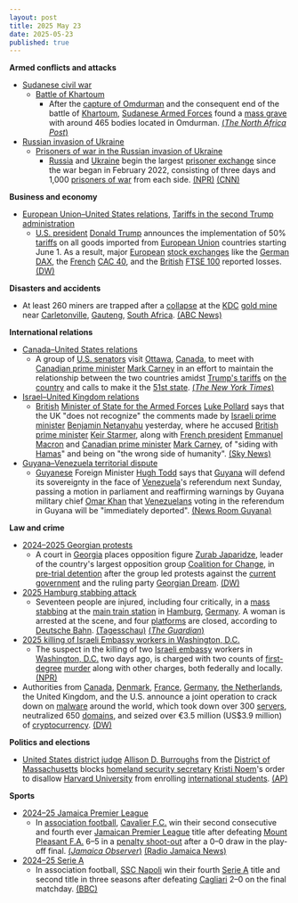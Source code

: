 ```yaml
---
layout: post
title: 2025 May 23
date: 2025-05-23
published: true
---
```



**Armed conflicts and attacks**

* [Sudanese civil war](https://en.wikipedia.org/wiki/Sudanese_civil_war_%282023%E2%80%93present%29 "Sudanese civil war (2023–present)")
  + [Battle of Khartoum](https://en.wikipedia.org/wiki/Battle_of_Khartoum_%282023%E2%80%932025%29 "Battle of Khartoum (2023–2025)")
    - After the [capture of Omdurman](https://en.wikipedia.org/wiki/Battle_of_Khartoum_%282023%E2%80%932025%29#April_/_May:_SAF_final_offensive "Battle of Khartoum (2023–2025)") and the consequent end of the battle of [Khartoum](https://en.wikipedia.org/wiki/Khartoum "Khartoum"), [Sudanese Armed Forces](https://en.wikipedia.org/wiki/Sudanese_Armed_Forces "Sudanese Armed Forces") found a [mass grave](https://en.wikipedia.org/wiki/Mass_grave "Mass grave") with around 465 bodies located in Omdurman. [(*The North Africa Post*)](https://northafricapost.com/87267-sudans-army-claims-rsf-mass-graves-were-discovered-in-omdurman.html)
* [Russian invasion of Ukraine](https://en.wikipedia.org/wiki/Russian_invasion_of_Ukraine "Russian invasion of Ukraine")
  + [Prisoners of war in the Russian invasion of Ukraine](https://en.wikipedia.org/wiki/Prisoners_of_war_in_the_Russian_invasion_of_Ukraine "Prisoners of war in the Russian invasion of Ukraine")
    - [Russia](https://en.wikipedia.org/wiki/Russia "Russia") and [Ukraine](https://en.wikipedia.org/wiki/Ukraine "Ukraine") begin the largest [prisoner exchange](https://en.wikipedia.org/wiki/Prisoner_exchange "Prisoner exchange") since the war began in February 2022, consisting of three days and 1,000 [prisoners of war](https://en.wikipedia.org/wiki/Prisoners_of_war "Prisoners of war") from each side. [(NPR)](https://www.npr.org/2025/05/23/nx-s1-5408714/ukraine-russia-prisoners-exchange) [(CNN)](https://www.cnn.com/2025/05/23/europe/ukraine-and-russia-biggest-prisoner-exchange-war-intl)

**Business and economy**

* [European Union–United States relations](https://en.wikipedia.org/wiki/European_Union%E2%80%93United_States_relations "European Union–United States relations"), [Tariffs in the second Trump administration](https://en.wikipedia.org/wiki/Tariffs_in_the_second_Trump_administration "Tariffs in the second Trump administration")
  + [U.S. president](https://en.wikipedia.org/wiki/President_of_the_United_States "President of the United States") [Donald Trump](https://en.wikipedia.org/wiki/Donald_Trump "Donald Trump") announces the implementation of 50% [tariffs](https://en.wikipedia.org/wiki/Tariff "Tariff") on all goods imported from [European Union](https://en.wikipedia.org/wiki/European_Union "European Union") countries starting June 1. As a result, major [European](https://en.wikipedia.org/wiki/Europe "Europe") [stock exchanges](https://en.wikipedia.org/wiki/Stock_exchange "Stock exchange") like the [German](https://en.wikipedia.org/wiki/Germany "Germany") [DAX](https://en.wikipedia.org/wiki/DAX "DAX"), the [French](https://en.wikipedia.org/wiki/France "France") [CAC 40](https://en.wikipedia.org/wiki/CAC_40 "CAC 40"), and the [British](https://en.wikipedia.org/wiki/United_Kingdom "United Kingdom") [FTSE 100](https://en.wikipedia.org/wiki/FTSE_100 "FTSE 100") reported losses. [(DW)](https://www.dw.com/en/trump-calls-for-50-tariffs-on-eu-imports-from-june-1/a-72648246)

**Disasters and accidents**

* At least 260 miners are trapped after a [collapse](https://en.wikipedia.org/wiki/Mining_accident "Mining accident") at the [KDC](https://en.wikipedia.org/wiki/KDC_mine "KDC mine") [gold mine](https://en.wikipedia.org/wiki/Gold_mining "Gold mining") near [Carletonville](https://en.wikipedia.org/wiki/Carletonville "Carletonville"), [Gauteng](https://en.wikipedia.org/wiki/Gauteng "Gauteng"), [South Africa](https://en.wikipedia.org/wiki/South_Africa "South Africa"). [(ABC News)](https://abcnews.go.com/International/wireStory/rescue-efforts-underway-260-workers-trapped-south-african-122105145)

**International relations**

* [Canada–United States relations](https://en.wikipedia.org/wiki/Canada%E2%80%93United_States_relations "Canada–United States relations")
  + A group of [U.S. senators](https://en.wikipedia.org/wiki/United_States_Senate "United States Senate") visit [Ottawa](https://en.wikipedia.org/wiki/Ottawa "Ottawa"), [Canada](https://en.wikipedia.org/wiki/Canada "Canada"), to meet with [Canadian prime minister](https://en.wikipedia.org/wiki/Prime_Minister_of_Canada "Prime Minister of Canada") [Mark Carney](https://en.wikipedia.org/wiki/Mark_Carney "Mark Carney") in an effort to maintain the relationship between the two countries amidst [Trump's tariffs](https://en.wikipedia.org/wiki/2025_United_States_trade_war_with_Canada_and_Mexico "2025 United States trade war with Canada and Mexico") on [the country](https://en.wikipedia.org/wiki/Canada "Canada") and calls to make it the [51st state](https://en.wikipedia.org/wiki/51st_state "51st state"). [(*The New York Times*)](https://www.nytimes.com/2025/05/23/us/senators-canada-meeting-trade.html)
* [Israel–United Kingdom relations](https://en.wikipedia.org/wiki/Israel%E2%80%93United_Kingdom_relations "Israel–United Kingdom relations")
  + [British](https://en.wikipedia.org/wiki/United_Kingdom "United Kingdom") [Minister of State for the Armed Forces](https://en.wikipedia.org/wiki/Minister_of_State_for_the_Armed_Forces "Minister of State for the Armed Forces") [Luke Pollard](https://en.wikipedia.org/wiki/Luke_Pollard "Luke Pollard") says that the UK "does not recognize" the comments made by [Israeli prime minister](https://en.wikipedia.org/wiki/Israeli_prime_minister "Israeli prime minister") [Benjamin Netanyahu](https://en.wikipedia.org/wiki/Benjamin_Netanyahu "Benjamin Netanyahu") yesterday, where he accused [British prime minister](https://en.wikipedia.org/wiki/Prime_Minister_of_the_United_Kingdom "Prime Minister of the United Kingdom") [Keir Starmer](https://en.wikipedia.org/wiki/Keir_Starmer "Keir Starmer"), along with [French president](https://en.wikipedia.org/wiki/President_of_France "President of France") [Emmanuel Macron](https://en.wikipedia.org/wiki/Emmanuel_Macron "Emmanuel Macron") and [Canadian prime minister](https://en.wikipedia.org/wiki/Prime_Minister_of_Canada "Prime Minister of Canada") [Mark Carney](https://en.wikipedia.org/wiki/Mark_Carney "Mark Carney"), of "siding with [Hamas](https://en.wikipedia.org/wiki/Hamas "Hamas")" and being on "the wrong side of humanity". [(Sky News)](https://news.sky.com/story/israel-gaza-latest-youre-on-wrong-side-of-humanity-netanyahu-launches-attack-on-starmer-after-killings-in-us-13362469)
* [Guyana–Venezuela territorial dispute](https://en.wikipedia.org/wiki/Guyana%E2%80%93Venezuela_territorial_dispute "Guyana–Venezuela territorial dispute")
  + [Guyanese](https://en.wikipedia.org/wiki/Guyana "Guyana") Foreign Minister [Hugh Todd](https://en.wikipedia.org/wiki/Hugh_Todd "Hugh Todd") says that [Guyana](https://en.wikipedia.org/wiki/Guyana "Guyana") will defend its sovereignty in the face of [Venezuela](https://en.wikipedia.org/wiki/Venezuela "Venezuela")'s referendum next Sunday, passing a motion in parliament and reaffirming warnings by Guyana military chief [Omar Khan](https://en.wikipedia.org/wiki/Omar_Khan_%28military%29 "Omar Khan (military)") that [Venezuelans](https://en.wikipedia.org/wiki/Venezuelans "Venezuelans") voting in the referendum in Guyana will be "immediately deported". [(News Room Guyana)](https://newsroom.gy/2025/05/23/guyana-will-not-be-bullied-threatened-or-intimidated-parliament-debates-motion-on-sovereignty/)

**Law and crime**

* [2024–2025 Georgian protests](https://en.wikipedia.org/wiki/2024%E2%80%932025_Georgian_protests "2024–2025 Georgian protests")
  + A court in [Georgia](https://en.wikipedia.org/wiki/Georgia_%28country%29 "Georgia (country)") places opposition figure [Zurab Japaridze](https://en.wikipedia.org/wiki/Zurab_Japaridze "Zurab Japaridze"), leader of the country's largest opposition group [Coalition for Change](https://en.wikipedia.org/wiki/Coalition_for_Change_%28Georgia%29 "Coalition for Change (Georgia)"), in [pre-trial detention](https://en.wikipedia.org/wiki/Pre-trial_detention "Pre-trial detention") after the group led protests against the [current government](https://en.wikipedia.org/wiki/Government_of_Georgia_%28country%29 "Government of Georgia (country)") and the ruling party [Georgian Dream](https://en.wikipedia.org/wiki/Georgian_Dream "Georgian Dream"). [(DW)](https://www.dw.com/en/georgia-jails-opposition-leader-amid-crackdown-on-dissent/a-72639056)
* [2025 Hamburg stabbing attack](https://en.wikipedia.org/wiki/2025_Hamburg_stabbing_attack "2025 Hamburg stabbing attack")
  + Seventeen people are injured, including four critically, in a [mass stabbing](https://en.wikipedia.org/wiki/Mass_stabbing "Mass stabbing") at the  [main train station](https://en.wikipedia.org/wiki/Hamburg_Hauptbahnhof "Hamburg Hauptbahnhof") in [Hamburg](https://en.wikipedia.org/wiki/Hamburg "Hamburg"), [Germany](https://en.wikipedia.org/wiki/Germany "Germany"). A woman is arrested at the scene, and four [platforms](https://en.wikipedia.org/wiki/Railway_platform "Railway platform") are closed, according to [Deutsche Bahn](https://en.wikipedia.org/wiki/Deutsche_Bahn "Deutsche Bahn"). [(Tagesschau)](https://www.tagesschau.de/inland/regional/hamburg/hamburg-hauptbahnhof-messerangriff-100.html) [(*The Guardian*)](https://www.theguardian.com/world/2025/may/23/hamburg-train-station-stabbing-attack-germany)
* [2025 killing of Israeli Embassy workers in Washington, D.C.](https://en.wikipedia.org/wiki/2025_killing_of_Israeli_Embassy_workers_in_Washington%2C_D.C. "2025 killing of Israeli Embassy workers in Washington, D.C.")
  + The suspect in the killing of two [Israeli embassy](https://en.wikipedia.org/wiki/Embassy_of_Israel%2C_Washington%2C_D.C. "Embassy of Israel, Washington, D.C.") workers in [Washington, D.C.](https://en.wikipedia.org/wiki/Washington%2C_D.C. "Washington, D.C.") two days ago, is charged with two counts of [first-degree](https://en.wikipedia.org/wiki/Murder_in_the_United_States#degrees "Murder in the United States") [murder](https://en.wikipedia.org/wiki/Murder "Murder") along with other charges, both federally and locally. [(NPR)](https://www.npr.org/2025/05/22/nx-s1-5407572/israeli-embassy-staffers-killed-washington-dc)
* Authorities from [Canada](https://en.wikipedia.org/wiki/Canada "Canada"), [Denmark](https://en.wikipedia.org/wiki/Denmark "Denmark"), [France](https://en.wikipedia.org/wiki/France "France"), [Germany](https://en.wikipedia.org/wiki/Germany "Germany"), [the Netherlands](https://en.wikipedia.org/wiki/The_Netherlands "The Netherlands"), the United Kingdom, and the U.S. announce a joint operation to crack down on [malware](https://en.wikipedia.org/wiki/Malware "Malware") around the world, which took down over 300 [servers](https://en.wikipedia.org/wiki/Server_%28computing%29 "Server (computing)"), neutralized 650 [domains](https://en.wikipedia.org/wiki/Domain_name "Domain name"), and seized over €3.5 million (US$3.9 million) of [cryptocurrency](https://en.wikipedia.org/wiki/Cryptocurrency "Cryptocurrency"). [(DW)](https://www.dw.com/en/global-operation-takes-down-dangerous-malware-network/a-72643612)

**Politics and elections**

* [United States district judge](https://en.wikipedia.org/wiki/United_States_district_judge "United States district judge") [Allison D. Burroughs](https://en.wikipedia.org/wiki/Allison_D._Burroughs "Allison D. Burroughs") from the [District of Massachusetts](https://en.wikipedia.org/wiki/United_States_District_Court_for_the_District_of_Massachusetts "United States District Court for the District of Massachusetts") blocks [homeland security secretary](https://en.wikipedia.org/wiki/United_States_Secretary_of_Homeland_Security "United States Secretary of Homeland Security") [Kristi Noem](https://en.wikipedia.org/wiki/Kristi_Noem "Kristi Noem")'s order to disallow [Harvard University](https://en.wikipedia.org/wiki/Harvard_University "Harvard University") from enrolling [international students](https://en.wikipedia.org/wiki/International_students "International students"). [(AP)](https://apnews.com/article/harvard-foreign-students-enrollment-trump-lawsuit-94b65866c563e67a7a7a3c79e90144d6)

**Sports**

* [2024–25 Jamaica Premier League](https://en.wikipedia.org/wiki/2024%E2%80%9325_Jamaica_Premier_League "2024–25 Jamaica Premier League")
  + In [association football](https://en.wikipedia.org/wiki/Association_football "Association football"), [Cavalier F.C.](https://en.wikipedia.org/wiki/Cavalier_F.C. "Cavalier F.C.") win their second consecutive and fourth ever [Jamaican Premier League](https://en.wikipedia.org/wiki/Jamaican_Premier_League "Jamaican Premier League") title after defeating [Mount Pleasant F.A.](https://en.wikipedia.org/wiki/Mount_Pleasant_F.A. "Mount Pleasant F.A.") 6–5 in a [penalty shoot-out](https://en.wikipedia.org/wiki/Penalty_shoot-out_%28association_football%29 "Penalty shoot-out (association football)") after a 0–0 draw in the play-off final. [(*Jamaica Observer*)](https://www.jamaicaobserver.com/2025/05/23/cavalier-beat-mt-pleasant-penalties-defend-jpl-title/) [(Radio Jamaica News)](https://radiojamaicanewsonline.com/sports/cavalier-retain-jpl-crown-on-penalties-over-mount-pleasant-once-again)
* [2024–25 Serie A](https://en.wikipedia.org/wiki/2024%E2%80%9325_Serie_A "2024–25 Serie A")
  + In association football, [SSC Napoli](https://en.wikipedia.org/wiki/SSC_Napoli "SSC Napoli") win their fourth [Serie A](https://en.wikipedia.org/wiki/Lega_Serie_A "Lega Serie A") title and second title in three seasons after defeating [Cagliari](https://en.wikipedia.org/wiki/Cagliari_Calcio "Cagliari Calcio") 2–0 on the final matchday. [(BBC)](https://www.bbc.com/sport/football/live/c1derv64npqt)
